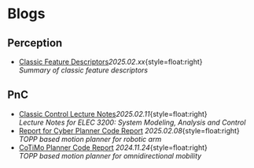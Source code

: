 # Blogs

## Perception

- [Classic Feature Descriptors](./perception/feature-descriptors.md)_2025.02.xx_{style=float:right}<br>
  _Summary of classic feature descriptors_

## PnC

- [Classic Control Lecture Notes](./pnc/elec-3200.md)_2025.02.11_{style=float:right}<br>
  _Lecture Notes for ELEC 3200: System Modeling, Analysis and Control_
- [Report for Cyber Planner Code Report](./pnc/cyber-planner)
  _2025.02.08_{style=float:right}<br>
  _TOPP based motion planner for robotic arm_
- [CoTiMo Planner Code Report](./pnc/cotimo-planner)
  _2024.11.24_{style=float:right} <br>
  _TOPP based motion planner for omnidirectional mobility_
